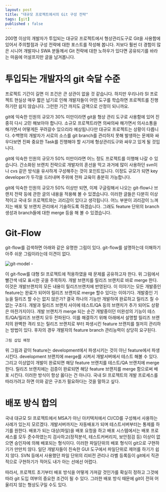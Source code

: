 ```yaml
---
layout: post
title: "대규모 프로젝트에서의 Git 구성 전략"
tags: [git]
published : false
---
```


200명 이상의 개발자가 투입되는 대규모 프로젝트에서 형상관리도구로 Git을 사용함에 있어서 주의할점과 구성 전략에 대한 포스트를 작성해 봅니다. 저보다 훨씬 더 경험이 많은 시니어 개발자나 SWA 분들께서 Git 전략에 대한 노하우가 있다면 공유되기를 바라는 마음에 어설프지만 글을 남겨봅니다. 

# 투입되는 개발자의 git 숙달 수준

프로젝트 기간이 길면 이 조건은 큰 상관이 없을 것 같습니다. 하지만 우리나라 SI 프로젝트 현실상 매우 짧은 납기로 인해 개발자들이 어떤 도구를 학습하면 프로젝트를 진행하기란 쉽지 않습니다. 그런한 기간 까지도 금액으로 산정이 되니까요.

git에 익숙한 인원의 규모가 30% 미만이라면 git을 형상 관리 도구로 사용함에 있어 진중히 다시 고민 해보아야 합니다. 소규모 프로젝트라면 의쌰의쌰 해가면서 의사소통을 해가면서 어떻게든 꾸려갈수 있으리라 예상됩니다만 대규모 프로젝트는 상황이 다릅니다. 수백명의 개발자가 서로의 소스를 git branch를 관리하지 못해 발생하는 문제와 싸우다보면 진짜 중요한 Task를 진행해야 할 시기에 형상관리도구와 싸우고 있게 될 것입니다.

git에 익숙한 인원의 규모가 50% 미만이라면 어느 정도 프로젝트를 이행해 나갈 수 있습니다. 간소화된 브랜치 전략으로 개발자의 혼선을 막고 과거에 많이 사용하던 svn이나 cvs 같은 방식을 유사하게 구성해주는 것이 포인트입니다. 이정도 규모가 되면 key developer가 두각을 드러내며 주위에 전파 교육이 충분히 가능합니다.

git에 익숙한 인원의 규모가 50% 이상만 되면, 이제 구글링해서 나오는 git-flow나 브랜치 전략 등에 관한 글의 내용을 적용해 볼 수 있겠습니다. 이러한 글들은 다분히 이상적이고 국내 SI 프로젝트와는 괴리감이 있다고 생각됩니다. 어느 부분이 괴리감이 느껴지는 배포 및 브랜치 관리에서 기술하도록 하겠습니다. 그래도 feature 단위의 branch 생성과 branch들에 대한 merge 등을 해 볼 수 있겠습니다.

# Git-Flow 

git-flow를 검색하면 아래와 같은 유명한 그림이 있다. git-flow를 설명하는데 이해하기 아주 쉬운 그림이라는데 이견이 없다.

![git-model -](https://user-images.githubusercontent.com/19382541/53294255-a6cee380-3826-11e9-9264-f1461f5dc40f.png)

이 git-flow를 대형 SI 프로젝트에 적용하였을 때 문제를 공유하고자 한다. 위 그림에서 빨간색 네모 표시한 곳을 주목하자. 개발 브랜치를 릴리즈 브랜치로 바로 merge 한다. 이것은 개발브랜치의 모든 내용이 릴리즈브랜치에 반영된다. 이 이야기는 모든 개발중인 feature는 완료가 되어야 릴리즈 브랜치로 merge 할수 있다는 이야기다. 개발중인 기능을 릴리즈 할 수는 없지 않은가? 결국 하나의 기능만 개발하여 완료하고 릴리즈 칠 수 없는 구조다. 개발과 릴리즈 브랜치 사이에 테스트/QA 등의 브랜치가 추가 되어도 상황은 마찬가지이다. 개발 브랜치가 merge 되는 순간 개발중이던 미완성의 기능이 테스트/QA/릴리즈 브랜치 모두 전파된다. 이를 해결하기 위해 아래에서 설명할 릴리즈 브랜치의 완벽한 격리 또는 릴리즈 브랜치로 부터 파생시킨 feature 브랜치를 철저히 관리하는 방법이 있다. 후자의 경우 개발자의 feature branch 관리능력이 상당히 요구된다. 

```그림 삽입 예정 ```

위 그림과 같이 feature는 development에서 파생시키는 것이 아닌 feature에서 파생시킨다. development 브랜치에 merge를 시켜서 개발서버에서 테스트 해볼 수 있다. 그리고 이상없이 개발이 완료되면 해당 feature 브랜치를 테스트/QA 브랜치에 merge 한다. 릴리즈 브랜치에는 검증이 완료되면 해당 feature 브랜치를 merge 함으로써 배포 시킨다. 
이러한 방식이 항상 옳다는 건 아니다. 국내 SI 프로젝트의 개발 프로세스를 따라가려고 하면 이와 같은 구조가 필요하다는 것을 말하고 싶다.


# 배포 방식 합의

국내 대규모 SI 프로젝트에서 MSA가 아닌 아키텍처에서 CI/CD를 구성해서 사용하는 사례가 있는지 모르겠다. 개발서버까지는 자동배포가 되며 테스트서버부터는 통제를 하기를 원한다. 배포가 되는 대상(파일)을 배포 요청을 하고 배포 시스템에서는 배포 프로세스를 모두 준수하였는지 검사하고(정적분석, 테스트커버리지, 보안점검 등) 이상이 없으면 승인자에 의해 배포되는 형식이다. 이러한 파일단위의 배포 형식이 git으로 구현하기가 만만치 않다. 일단 개발자들이 친숙한 GUI 도구에서 파일단위로 제어를 하기가 쉽지 않다. SVN 등에서 사용했던 파일 단위의 리비전 관리나 라벨 등록등이 git에서 직관적으로 구현하기가 적어도 내가 아는 선에선 어렵다. 

따라서, 프로젝트 초기부터 배포 방식을 어떻게 가져갈 것인가를 확실히 정하고 그것에 따라 git 도입 여부의 중요한 조건이 될 수 있다. 그러한 배포 방식 때문에 git이 전혀 어울리지 않는 형상도구일 수도 있다.


